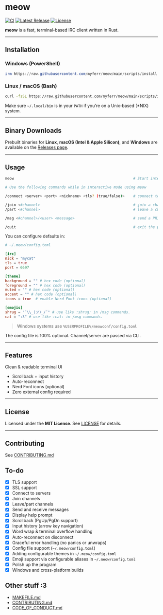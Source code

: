 # meow
[![CI](https://github.com/myferr/meow/actions/workflows/release.yml/badge.svg)](https://github.com/myferr/meow/actions/workflows/release.yml)
[![Latest Release](https://img.shields.io/github/v/release/myferr/meow?label=latest&style=flat-square)](https://github.com/myferr/meow/releases/latest)
[![License](https://img.shields.io/github/license/myferr/meow?style=flat-square)](LICENSE)

**meow** is a fast, terminal-based IRC client written in Rust.

---

## Installation

### Windows (PowerShell)

```powershell
irm https://raw.githubusercontent.com/myferr/meow/main/scripts/install.ps1 | iex
```

### Linux / macOS (Bash)

```bash
curl -fsSL https://raw.githubusercontent.com/myferr/meow/main/scripts/install.sh | bash
```

Make sure `~/.local/bin` is in your `PATH` if you're on a Unix-based (*NIX) system.

---

## Binary Downloads

Prebuilt binaries for **Linux**, **macOS (Intel & Apple Silicon)**, and **Windows** are available on the [Releases page](https://github.com/myferr/meow/releases/latest).

---

## Usage

```bash
meow                                                       # Start interactive experience

# Use the following commands while in interactive mode using meow

/connect <server> <port> <nickname> <tls? (true/false)>    # connect to a server, you can configure a default port, nick, and TLS option if you don't want to fill it out.

/join <#channel>                                           # join a channel
/part <#channel>                                           # leave a channel

/msg <#channel>/<user> <message>                           # send a PRIVMSG to a channel or user.

/quit                                                      # exit the program
```

You can configure defaults in:

```toml
# ~/.meow/config.toml

[irc]
nick = "mycat"
tls = true
port = 6697

[theme]
background = "" # hex code (optional)
foreground = "" # hex code (optional)
muted = "" # hex code (optional)
accent = "" # hex code (optional)
icons = true  # enable Nerd Font icons (optional)

[emojis]
shrug = "¯\\_(ツ)_/¯" # use like :shrug: in /msg commands.
cat = ":3" # use like :cat: in /msg commands.
```
> Windows systems use `%USERPROFILE%/meowconf/config.toml`

The config file is 100% optional. Channel/server are passed via CLI.

---

## Features

 Clean & readable terminal UI
*  Scrollback + input history
* Auto-reconnect
* Nerd Font icons (optional)
* Zero external config required

---

## License

Licensed under the **MIT License**.
See [LICENSE](LICENSE) for details.

---

## Contributing

See [CONTRIBUTING.md](CONTRIBUTING.md)

## To-do

- [x] TLS support
- [x] SSL support
- [x] Connect to servers
- [x] Join channels
- [x] Leave/part channels
- [x] Send and receive messages
- [x] Display help prompt
- [x] Scrollback (PgUp/PgDn support)
- [x] Input history (arrow key navigation)
- [x] Word wrap & terminal overflow handling
- [x] Auto-reconnect on disconnect
- [x] Graceful error handling (no panics or unwraps)
- [x] Config file support (`~/.meow/config.toml`)
- [x] Adding configurable themes in `~/.meow/config.toml`
- [x] Emoji support via configurable aliases in `~/.meow/config.toml`
- [x] Polish up the program
- [x] Windows and cross-platform builds

## Other stuff :3
* [MAKEFILE.md](MAKEFILE.md)
* [CONTRIBUTING.md](CONTRIBUTING.md)
* [CODE_OF_CONDUCT.md](CODE_OF_CONDUCT.md)
